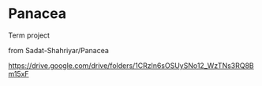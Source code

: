 # Panacea
Term project

from Sadat-Shahriyar/Panacea

https://drive.google.com/drive/folders/1CRzln6sOSUySNo12_WzTNs3RQ8Bm15xF

